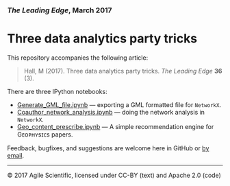 ### _The Leading Edge_, March 2017
# Three data analytics party tricks

This repository accompanies the following article:

> Hall, M (2017). Three data analytics party tricks. _The Leading Edge_ **36** (3).

There are three IPython notebooks:

- [Generate_GML_file.ipynb](Generate_GML_file.ipynb) — exporting a GML formatted file for `NetworkX`.
- [Coauthor_network_analysis.ipynb](Coauthor_network_analysis.ipynb) — doing the network analysis in `NetworkX`.
- [Geo_content_prescribe.ipynb](Geo_content_prescribe.ipynb) — A simple recommendation engine for Gᴇᴏᴘʜʏsɪᴄs papers.

Feedback, bugfixes, and suggestions are welcome here in GitHub or [by email](mailto:matt@agilescientific.com).

<hr />

&copy; 2017 Agile Scientific, licensed under CC-BY (text) and Apache 2.0 (code)
